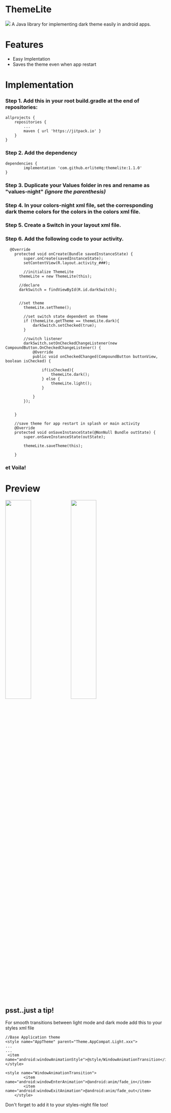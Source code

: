 # ThemeLite

<img src="https://user-images.githubusercontent.com/77783694/105413416-593b9b00-5c36-11eb-9d34-7cc28ff5e10f.png">
A Java library for implementing dark theme easily in android apps.

# Features
* Easy Implentation
* Saves the theme even when app restart



# Implementation
### Step 1. Add this in your root build.gradle at the end of repositories:

	allprojects {
		repositories {
			...
			maven { url 'https://jitpack.io' }
		}
	}
### Step 2. Add the dependency

	dependencies {
	        implementation 'com.github.erliteHq:themelite:1.1.0'
	}
	
### Step 3. Duplicate your Values folder in res and rename as "values-night" *(ignore the parenthesis)*

### Step 4. In your colors-night xml file, set the corresponding dark theme colors for the colors in the colors xml file.
	
### Step 5. Create a Switch in your layout xml file.

### Step 6.  Add the following code to your activity.

```
  @Override
    protected void onCreate(Bundle savedInstanceState) {
        super.onCreate(savedInstanceState);
        setContentView(R.layout.activity_###);

        //initialize ThemeLite
      themeLite = new ThemeLite(this);

      //declare
      darkSwitch = findViewById(R.id.darkSwitch);


      //set theme
        themeLite.setTheme();

        //set switch state dependent on theme
        if (themeLite.getTheme == themeLite.dark){
            darkSwitch.setChecked(true);
        }

        //switch listener
        darkSwitch.setOnCheckedChangeListener(new CompoundButton.OnCheckedChangeListener() {
            @Override
            public void onCheckedChanged(CompoundButton buttonView, boolean isChecked) {

                if(isChecked){
                    themeLite.dark();
                } else {
                    themeLite.light();
                }

            }
        });


    }

    //save theme for app restart in splash or main activity
    @Override
    protected void onSaveInstanceState(@NonNull Bundle outState) {
        super.onSaveInstanceState(outState);

        themeLite.saveTheme(this);

    }
  ```
 ### et Voila!

# Preview
<img src="https://user-images.githubusercontent.com/77783694/105400978-e5919200-5c25-11eb-8803-e020efaa5deb.png" width="40%">
<img src="https://user-images.githubusercontent.com/77783694/105400814-b713b700-5c25-11eb-9168-b8f010ec11fe.png" width="40%">

## psst..just a tip!
For smooth transitions between light mode and dark mode add this to your styles xml file
```
//Base Application theme
<style name="AppTheme" parent="Theme.AppCompat.Light.xxx">
...
...
 <item name="android:windowAnimationStyle">@style/WindowAnimationTransition</item>
</style>

<style name="WindowAnimationTransition">
        <item name="android:windowEnterAnimation">@android:anim/fade_in</item>
        <item name="android:windowExitAnimation">@android:anim/fade_out</item>
    </style>
```
Don't forget to add it to your styles-night file too!

